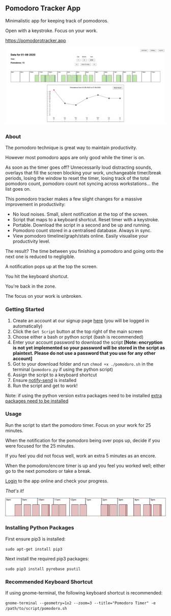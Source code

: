 <h2>Pomodoro Tracker App</h2>

<p>Minimalistic app for keeping track of pomodoros.</p>
<p>Open with a keystroke. Focus on your work.</p>

<a href='https://pomodorotracker.app'>https://pomodorotracker.app</a>

![splash](/src/img/splash.jpeg?raw=true)

<h3>About</h3>

<p>The pomodoro technique is great way to maintain productivity.</p>
<p>However most pomodoro apps are only good while the timer is on.</p>
<p>As soon as the timer goes off? Unnecessarily loud distracting sounds, overlays that fill the screen blocking your work, unchangeable timer/break periods, losing the window to reset the timer, losing track of the total pomodoro count, pomodoro count not syncing across workstations... the list goes on.</p>
<p>This pomodoro tracker makes a few slight changes for a massive improvement in productivity:</p>
<ul>
  <li>No loud noises. Small, silent notification at the top of the screen.</li>
  <li>Script that maps to a keyboard shortcut. Reset timer with a keystroke.</li>
  <li>Portable. Download the script in a second and be up and running.</li>
  <li>Pomodoro count stored in a centralised database. Always in sync.</li>
  <li>View pomodoro timeline/graph/stats online. Easily visualise your productivity level.</li>
</ul>
<p>The result? The time between you finishing a pomodoro and going onto the next one is reduced to negligible.</p>
<p>A notification pops up at the top the screen.</p>
<p>You hit the keyboard shortcut.</p>
<p>You're back in the zone.</p>
<p>The focus on your work is unbroken.</p>

<h3>Getting Started</h3>
<ol>
  <li>Create an account at our signup page <a href='https://pomodorotracker.app/signup'>here</a> (you will be logged in automatically)</li>
  <li>Click the <code>Get Script</code> button at the top right of the main screen</li>
  <li>Choose either a bash or python script (bash is recommended)</li>
  <li>Enter your account password to download the script <b>[Note: encryption is not yet implemented so your password will be stored in the script as plaintext. Please do not use a password that you use for any other account]</b></li>
  <li>Got to your download folder and run <code>chmod +x ./pomodoro.sh</code> in the terminal (<code>pomodoro.py</code> if using the python script)</li>
  <li>Assign the script to a keyboard shortcut</li>
  <li>Ensure <a href='http://vaskovsky.net/notify-send/linux.html'>notify-send</a> is installed</li>
  <li>Run the script and get to work!</p>
</ol>
<p>Note: if using the python version extra packages need to be installed
    <a href='https://github.com/morgan-sam/Pomodoro-Tracker/#Installing-Python-Packages'>extra packages need to be installed</a></p>


<h3>Usage</h3>
<p>Run the script to start the pomodoro timer. Focus on your work for 25 minutes.</p>
<p>When the notification for the pomodoro being over pops up, decide if you were focused for the 25 minutes.</p>
<p>If you feel you did not focus well, work an extra 5 minutes as an encore.</p>
<p/>When the pomodoro/encore timer is up and you feel you worked well; either go to the next pomodoro or take a break.</p>
<p/><a href='https://pomodorotracker.app/login'>Login</a> to the app online and check your progress.</p>
<p><i>That's it!</i></p>

![splash](/docs/timeline_readme.png?raw=true)

<h3>Installing Python Packages</h3>
<p>First ensure pip3 is installed:</p>
<p><code>sudo apt-get install pip3</code></p>
<p>Next install the required pip3 packages:</p>
<p><code>sudo pip3 install pyrebase psutil</code></p>

<h3>Recommended Keyboard Shortcut</h3>
<p>If using gnome-terminal, the following keyboard shortcut is recommended:</p>
<p><code>gnome-terminal --geometry=1x2 --zoom=3 --title="Pomodoro Timer" -e /path/to/script/pomodoro.sh</code></p>
